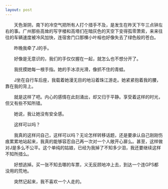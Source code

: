 ```yaml
---
layout: post
---
```

　　天色渐阴，南下的冷空气把所有人打个措手不及，是发生在昨天下午三点钟左右的事。广州那些高耸的写字楼和高塔们在暗灰色的天空下变得孤零萧索，来来往往的车辆速度被冷风加快，连宿舍门口那棵小叶榕也好像失去了绿色般的苍白。

　　昨晚我牵了J的手。

　　好像是无意识的，我们的手仅仅握在一起，就怎么也不想分开了。

　　我抚摸她每一根手指。她的手冰凉光滑，像抓不住的青蛙。

　　J坐在自行车后座，我载着她漫无目的地沿着珠江游走。她紧紧抱着我的腰，靠在我的背上。

　　就是这样了吧。内心的感情在此刻涌出，却又归于平静。享受着这样的时光，但又有些不知所错。

　　她说，我让她没有安全感。

　　这样可以吗？

　　我真的这样问自己，这样可以吗？无论怎样转移话题，还是要承认自己刚刚伤痕累累地站起来，我真的能够容忍自己再一次对一个人敞开心扉么。甚至，这样做对J是多么不公平。这个单纯的姑娘，已经为我掉了不知多少泪，我还要继续这样不知所措么。

　　好想逃掉。买一张不知去哪的车票，义无反顾地冲上去，到达一个连GPS都没用的荒地。

　　突然记起来，我不喜欢一个人走的。